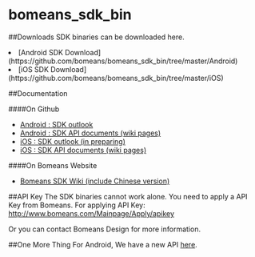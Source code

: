 # bomeans_sdk_bin

##Downloads
SDK binaries can be downloaded here.

<li>[Android SDK Download](https://github.com/bomeans/bomeans_sdk_bin/tree/master/Android)</li>
<li>[iOS SDK Download](https://github.com/bomeans/bomeans_sdk_bin/tree/master/iOS)</li>

##Documentation

####On Github

* [Android : SDK outlook](Android)
* [Android : SDK API documents (wiki pages)](https://github.com/bomeans/bomeans_sdk_bin/wiki)
* [iOS : SDK outlook (in preparing)](iOS)
* [iOS : SDK API documents (wiki pages)](https://github.com/bomeans/bomeans_sdk_bin/wiki/BomeansIRKit_initialization)

####On Bomeans Website
* [Bomeans SDK Wiki (include Chinese version)](http://wiki.bomeans.com)

##API Key
The SDK binaries cannot work alone. You need to apply a API Key from Bomeans. For applying API Key: http://www.bomeans.com/Mainpage/Apply/apikey

Or you can contact Bomeans Design for more information.

##One More Thing
For Android, We have a new API [here](https://github.com/bomeans/bomeans_sdk_irapi/tree/master/irapi/release).
